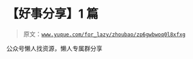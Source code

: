 # 【好事分享】1 篇

> 原文：[`www.yuque.com/for_lazy/zhoubao/zp6gwbwoq0l8xfxg`](https://www.yuque.com/for_lazy/zhoubao/zp6gwbwoq0l8xfxg)

公众号懒人找资源，懒人专属群分享